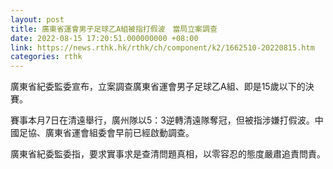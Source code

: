 ```yaml
---
layout: post
title: 廣東省運會男子足球乙A組被指打假波　當局立案調查
date: 2022-08-15 17:20:51.000000000 +08:00
link: https://news.rthk.hk/rthk/ch/component/k2/1662510-20220815.htm
categories: rthk
---
```


廣東省紀委監委宣布，立案調查廣東省運會男子足球乙A組、即是15歲以下的決賽。

賽事本月7日在清遠舉行，廣州隊以5：3逆轉清遠隊奪冠，但被指涉嫌打假波。中國足協、廣東省運會組委會早前已經啟動調查。

廣東省紀委監委指，要求實事求是查清問題真相，以零容忍的態度嚴肅追責問責。
